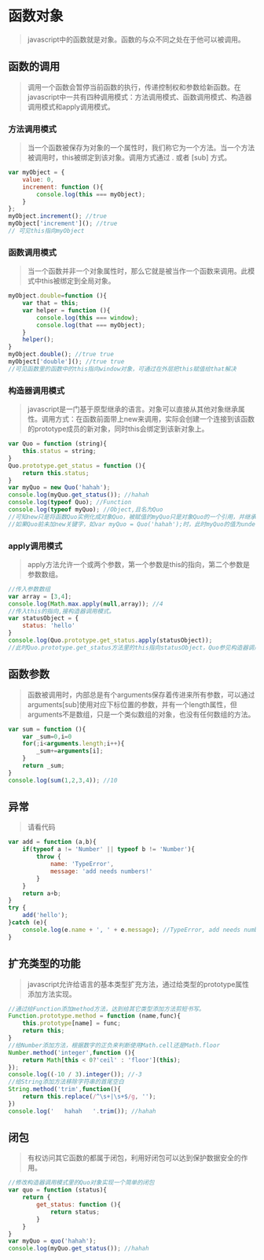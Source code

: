# 函数对象

> javascript中的函数就是对象。函数的与众不同之处在于他可以被调用。

## 函数的调用

> 调用一个函数会暂停当前函数的执行，传递控制权和参数给新函数。在javascript中一共有四种调用模式：方法调用模式、函数调用模式、构造器调用模式和apply调用模式。

### 方法调用模式

> 当一个函数被保存为对象的一个属性时，我们称它为一个方法。当一个方法被调用时，this被绑定到该对象。调用方式通过 . 或者 [sub] 方式。

```javascript
var myObject = {
	value: 0,
	increment: function (){
		console.log(this === myObject);
	}
};
myObject.increment(); //true
myObject['increment'](); //true
// 可见this指向myObject
```

### 函数调用模式

> 当一个函数并非一个对象属性时，那么它就是被当作一个函数来调用。此模式中this被绑定到全局对象。

```javascript
myObject.double=function (){
	var that = this;
	var helper = function (){
		console.log(this === window);
		console.log(that === myObject);
	}
	helper();
}
myObject.double(); //true true
myObject['double'](); //true true
//可见函数里的函数中的this指向window对象，可通过在外层把this赋值给that解决
```

### 构造器调用模式

> javascript是一门基于原型继承的语言。对象可以直接从其他对象继承属性。调用方式：在函数前面带上new来调用，实际会创建一个连接到该函数的prototype成员的新对象，同时this会绑定到该新对象上。

```javascript
var Quo = function (string){
	this.status = string;
}
Quo.prototype.get_status = function (){
	return this.status;
}
var myQuo = new Quo('hahah');
console.log(myQuo.get_status()); //hahah
console.log(typeof Quo); //Function
console.log(typeof myQuo); //Object,且名为Quo
//可知new只是将函数Quo实例化成对象Quo，被赋值的myQuo只是对象Quo的一个引用，并继承了对象Quo的属性和方法。
//如果Quo前未加new关键字，如var myQuo = Quo('hahah');时，此时myQuo的值为undefined。
```

### apply调用模式

> apply方法允许一个或两个参数，第一个参数是this的指向，第二个参数是参数数组。

```javascript
//传入参数数组
var array = [3,4];
console.log(Math.max.apply(null,array)); //4
//传入this的指向,接构造器调用模式。
var statusObject = {
	status: 'hello'
}
console.log(Quo.prototype.get_status.apply(statusObject));
//此时Quo.prototype.get_status方法里的this指向statusObject，Quo参见构造器调用模式。
```

## 函数参数

> 函数被调用时，内部总是有个arguments保存着传进来所有参数，可以通过arguments[sub]使用对应下标位置的参数，并有一个length属性，但arguments不是数组，只是一个类似数组的对象，也没有任何数组的方法。

```javascript
var sum = function (){
	var _sum=0,i=0
	for(;i<arguments.length;i++){
		_sum+=arguments[i];
	}
	return _sum;
}
console.log(sum(1,2,3,4)); //10
```

## 异常

> 请看代码

```javascript
var add = function (a,b){
	if(typeof a != 'Number' || typeof b != 'Number'){
		throw {
			name: 'TypeError',
			message: 'add needs numbers!'
		}
	}
	return a+b;
}
try {
	add('hello');
}catch (e){
	console.log(e.name + ', ' + e.message); //TypeError, add needs numbers!
}
```

## 扩充类型的功能

> javascript允许给语言的基本类型扩充方法，通过给类型的prototype属性添加方法实现。

```javascript
//通过给Function添加method方法，达到给其它类型添加方法剪短书写。
Function.prototype.method = function (name,func){
	this.prototype[name] = func;
	return this;
}
//给Number添加方法，根据数字的正负来判断使用Math.cell还是Math.floor
Number.method('integer',function (){
	return Math[this < 0?'ceil' : 'floor'](this);
});
console.log((-10 / 3).integer()); //-3
//给String添加方法移除字符串的首尾空白
String.method('trim',function(){
	return this.replace(/^\s+|\s+$/g, '');
})
console.log('   hahah   '.trim()); //hahah
```

## 闭包

> 有权访问其它函数的都属于闭包，利用好闭包可以达到保护数据安全的作用。

```javascript
//修改构造器调用模式里的Quo对象实现一个简单的闭包
var quo = function (status){
	return {
		get_status: function (){
			return status;
		}
	}
}
var myQuo = quo('hahah');
console.log(myQuo.get_status()); //hahah
```
